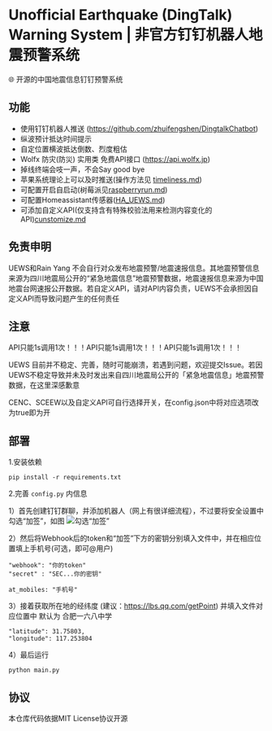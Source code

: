 # Unofficial Earthquake (DingTalk) Warning System | 非官方钉钉机器人地震预警系统
🌐 开源的中国地震信息钉钉预警系统

## 功能
- 使用钉钉机器人推送 (https://github.com/zhuifengshen/DingtalkChatbot)
- 纵波预计抵达时间提示
- 自定位置横波抵达倒数、烈度粗估
- Wolfx 防灾(防災) 实用类 免费API接口 (https://api.wolfx.jp)
- 掉线终端会吱一声，不会Say good bye
- 苹果系统理论上可以及时推送(操作方法见 [timeliness.md](timeliness.md))
- 可配置开启自启动(树莓派见[raspberryrun.md](raspberryrun.md))
- 可配置Homeassistant传感器([HA_UEWS.md](homeassistant/HA_UEWS.md))
- 可添加自定义API(仅支持含有特殊校验法用来检测内容变化的API)[cunstomize.md](cunstomize.md)

## 免责申明

UEWS和Rain Yang 不会自行对众发布地震预警/地震速报信息。其地震预警信息来源为四川地震局公开的“紧急地震信息”地震预警数据，地震速报信息来源为中国地震台网速报公开数据。若自定义API，请对API内容负责，UEWS不会承担因自定义API而导致问题产生的任何责任

## 注意

API只能1s调用1次！！！API只能1s调用1次！！！API只能1s调用1次！！！

UEWS 目前并不稳定、完善，随时可能崩溃，若遇到问题，欢迎提交Issue。若因UEWS不稳定导致并未及时发出来自四川地震局公开的「紧急地震信息」地震预警数据，在这里深感歉意

CENC、SCEEW以及自定义API可自行选择开关，在config.json中将对应选项改为true即为开

## 部署
1.安装依赖
```
pip install -r requirements.txt
```

2.完善 `config.py` 内信息

1）首先创建钉钉群聊，并添加机器人（网上有很详细流程），不过要将安全设置中勾选“加签”，如图
![勾选“加签”](pictures/1.png)

2）然后将Webhook后的token和“加签”下方的密钥分别填入文件中，并在相应位置填上手机号(可选，即可@用户)
```
"webhook": "你的token"
"secret" : "SEC...你的密钥"
```

```
at_mobiles: "手机号"
```

3）接着获取所在地的经纬度 (建议：https://lbs.qq.com/getPoint) 并填入文件对应位置中 默认为 合肥一六八中学
```
"latitude": 31.75803,
"longitude": 117.253804
```

4）最后运行
```
python main.py
```

## 协议
本仓库代码依据MIT License协议开源
